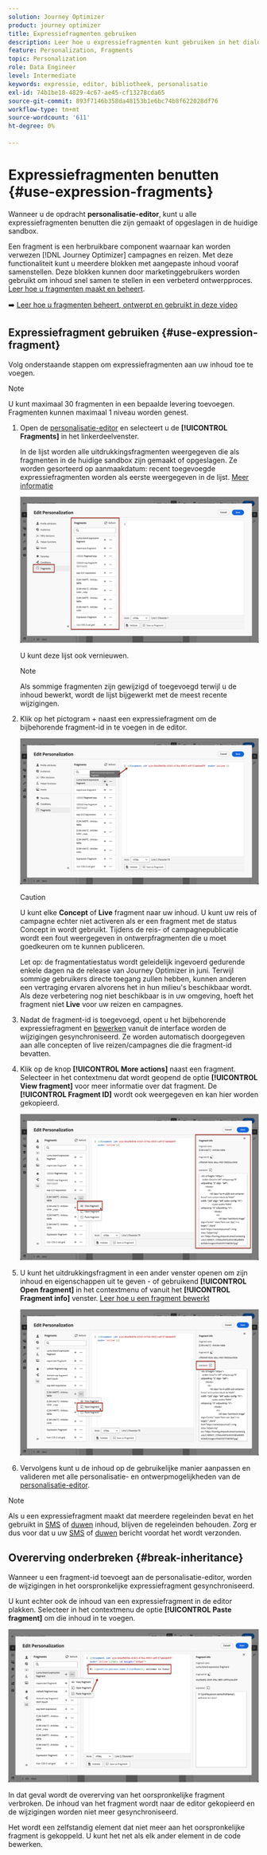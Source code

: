 ```yaml
---
solution: Journey Optimizer
product: journey optimizer
title: Expressiefragmenten gebruiken
description: Leer hoe u expressiefragmenten kunt gebruiken in het dialoogvenster [!DNL Journey Optimizer] personalisatie-editor.
feature: Personalization, Fragments
topic: Personalization
role: Data Engineer
level: Intermediate
keywords: expressie, editor, bibliotheek, personalisatie
exl-id: 74b1be18-4829-4c67-ae45-cf13278cda65
source-git-commit: 893f7146b358da48153b1e6bc74b8f622028df76
workflow-type: tm+mt
source-wordcount: '611'
ht-degree: 0%

---
```


# Expressiefragmenten benutten {#use-expression-fragments}

Wanneer u de opdracht **personalisatie-editor**, kunt u alle expressiefragmenten benutten die zijn gemaakt of opgeslagen in de huidige sandbox.

Een fragment is een herbruikbare component waarnaar kan worden verwezen [!DNL Journey Optimizer] campagnes en reizen. Met deze functionaliteit kunt u meerdere blokken met aangepaste inhoud vooraf samenstellen. Deze blokken kunnen door marketinggebruikers worden gebruikt om inhoud snel samen te stellen in een verbeterd ontwerpproces. [Leer hoe u fragmenten maakt en beheert](../content-management/fragments.md).

➡️ [Leer hoe u fragmenten beheert, ontwerpt en gebruikt in deze video](../content-management/fragments.md#video-fragments)

## Expressiefragment gebruiken {#use-expression-fragment}

Volg onderstaande stappen om expressiefragmenten aan uw inhoud toe te voegen.

>[!NOTE]
>
>U kunt maximaal 30 fragmenten in een bepaalde levering toevoegen. Fragmenten kunnen maximaal 1 niveau worden genest.

1. Open de [personalisatie-editor](personalization-build-expressions.md) en selecteert u de **[!UICONTROL Fragments]** in het linkerdeelvenster.

   In de lijst worden alle uitdrukkingsfragmenten weergegeven die als fragmenten in de huidige sandbox zijn gemaakt of opgeslagen. Ze worden gesorteerd op aanmaakdatum: recent toegevoegde expressiefragmenten worden als eerste weergegeven in de lijst. [Meer informatie](../content-management/fragments.md#create-expression-fragment)

   ![](assets/expression-fragments-pane.png)

   U kunt deze lijst ook vernieuwen.

   >[!NOTE]
   >
   >Als sommige fragmenten zijn gewijzigd of toegevoegd terwijl u de inhoud bewerkt, wordt de lijst bijgewerkt met de meest recente wijzigingen.

1. Klik op het pictogram + naast een expressiefragment om de bijbehorende fragment-id in te voegen in de editor.

   ![](assets/expression-fragment-add.png)

   >[!CAUTION]
   >
   >U kunt elke **Concept** of **Live** fragment naar uw inhoud. U kunt uw reis of campagne echter niet activeren als er een fragment met de status Concept in wordt gebruikt. Tijdens de reis- of campagnepublicatie wordt een fout weergegeven in ontwerpfragmenten die u moet goedkeuren om te kunnen publiceren.
   >
   > Let op: de fragmentatiestatus wordt geleidelijk ingevoerd gedurende enkele dagen na de release van Journey Optimizer in juni. Terwijl sommige gebruikers directe toegang zullen hebben, kunnen anderen een vertraging ervaren alvorens het in hun milieu&#39;s beschikbaar wordt. Als deze verbetering nog niet beschikbaar is in uw omgeving, hoeft het fragment niet **Live** voor uw reizen en campagnes.

1. Nadat de fragment-id is toegevoegd, opent u het bijbehorende expressiefragment en [bewerken](../content-management/fragments.md#edit-fragments) vanuit de interface worden de wijzigingen gesynchroniseerd. Ze worden automatisch doorgegeven aan alle concepten of live reizen/campagnes die die fragment-id bevatten.

1. Klik op de knop **[!UICONTROL More actions]** naast een fragment. Selecteer in het contextmenu dat wordt geopend de optie **[!UICONTROL View fragment]** voor meer informatie over dat fragment. De **[!UICONTROL Fragment ID]** wordt ook weergegeven en kan hier worden gekopieerd.

   ![](assets/expression-fragment-view.png)

1. U kunt het uitdrukkingsfragment in een ander venster openen om zijn inhoud en eigenschappen uit te geven - of gebruikend **[!UICONTROL Open fragment]** in het contextmenu of vanuit het **[!UICONTROL Fragment info]** venster. [Leer hoe u een fragment bewerkt](../content-management/fragments.md#edit-fragments)

   ![](assets/expression-fragment-open.png)

1. Vervolgens kunt u de inhoud op de gebruikelijke manier aanpassen en valideren met alle personalisatie- en ontwerpmogelijkheden van de [personalisatie-editor](personalization-build-expressions.md).

>[!NOTE]
>
>Als u een expressiefragment maakt dat meerdere regeleinden bevat en het gebruikt in [SMS](../sms/create-sms.md#sms-content) of [duwen](../push/design-push.md) inhoud, blijven de regeleinden behouden. Zorg er dus voor dat u uw [SMS](../sms/send-sms.md) of [duwen](../push/send-push.md) bericht voordat het wordt verzonden.

## Overerving onderbreken {#break-inheritance}

Wanneer u een fragment-id toevoegt aan de personalisatie-editor, worden de wijzigingen in het oorspronkelijke expressiefragment gesynchroniseerd.

U kunt echter ook de inhoud van een expressiefragment in de editor plakken. Selecteer in het contextmenu de optie **[!UICONTROL Paste fragment]** om die inhoud in te voegen.

![](assets/expression-fragment-paste.png)

In dat geval wordt de overerving van het oorspronkelijke fragment verbroken. De inhoud van het fragment wordt naar de editor gekopieerd en de wijzigingen worden niet meer gesynchroniseerd.

Het wordt een zelfstandig element dat niet meer aan het oorspronkelijke fragment is gekoppeld. U kunt het net als elk ander element in de code bewerken.

